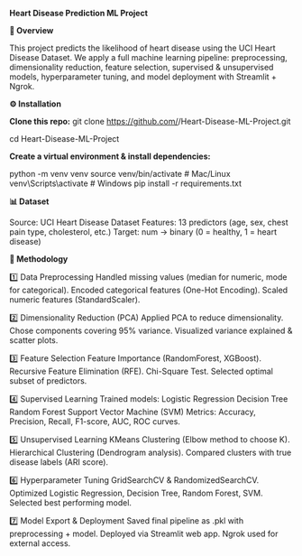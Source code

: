 **Heart Disease Prediction ML Project**

**📌 Overview**

This project predicts the likelihood of heart disease using the UCI Heart Disease Dataset.
We apply a full machine learning pipeline: preprocessing, dimensionality reduction, feature selection, supervised & unsupervised models, hyperparameter tuning, and model deployment with Streamlit + Ngrok.

**⚙️ Installation**

**Clone this repo:**
git clone https://github.com/<YourUsername>/Heart-Disease-ML-Project.git

cd Heart-Disease-ML-Project

**Create a virtual environment & install dependencies:**

python -m venv venv
source venv/bin/activate   # Mac/Linux
venv\Scripts\activate      # Windows
pip install -r requirements.txt

**📊 Dataset**

Source: UCI Heart Disease Dataset
Features: 13 predictors (age, sex, chest pain type, cholesterol, etc.)
Target: num → binary (0 = healthy, 1 = heart disease)

**🧪 Methodology**

1️⃣ Data Preprocessing
Handled missing values (median for numeric, mode for categorical).
Encoded categorical features (One-Hot Encoding).
Scaled numeric features (StandardScaler).

2️⃣ Dimensionality Reduction (PCA)
Applied PCA to reduce dimensionality.
Chose components covering 95% variance.
Visualized variance explained & scatter plots.

3️⃣ Feature Selection
Feature Importance (RandomForest, XGBoost).
Recursive Feature Elimination (RFE).
Chi-Square Test.
Selected optimal subset of predictors.

4️⃣ Supervised Learning
Trained models:
Logistic Regression
Decision Tree
Random Forest
Support Vector Machine (SVM)
Metrics: Accuracy, Precision, Recall, F1-score, AUC, ROC curves.

5️⃣ Unsupervised Learning
KMeans Clustering (Elbow method to choose K).
Hierarchical Clustering (Dendrogram analysis).
Compared clusters with true disease labels (ARI score).

6️⃣ Hyperparameter Tuning
GridSearchCV & RandomizedSearchCV.
Optimized Logistic Regression, Decision Tree, Random Forest, SVM.
Selected best performing model.

7️⃣ Model Export & Deployment
Saved final pipeline as .pkl with preprocessing + model.
Deployed via Streamlit web app.
Ngrok used for external access.

